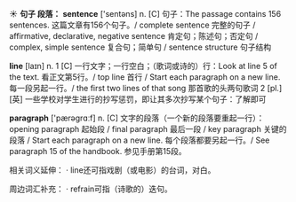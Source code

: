 ☀ <span class="category">**句子 段落：**</span>
<span class="vocabulary">**sentence**</span> ['sentəns] 
<span class="definition">n. [C] 句子：</span>The passage contains 156 sentences. 这篇文章有156个句子。/ complete sentence 完整的句子 / affirmative, declarative, negative sentence 肯定句；陈述句；否定句 / complex, simple sentence 复合句；简单句 / sentence structure 句子结构

<span class="vocabulary">**line**</span> [laɪn] 
<span class="definition">n. 1 [C] 一行文字；一行空白；（歌词或诗的）行：</span>Look at line 5 of the text. 看正文第5行。/ top line 首行 / Start each paragraph on a new line. 每一段另起一行。/ the first two lines of that song 那首歌的头两句歌词 <span class="definition">2 [pl.] [英] 一些学校对学生进行的抄写惩罚，即让其多次抄写某个句子：</span>了解即可

<span class="vocabulary">**paragraph**</span> ['pærəɡrɑːf] 
<span class="definition">n. [C] 文字的段落（一个新的段落要重起一行）：</span>opening paragraph 起始段 / final paragraph 最后一段 / key paragraph 关键的段落 / Start each paragraph on a new line. 每个段落都要另起一行。/ See paragraph 15 of the handbook. 参见手册第15段。

相关词义延伸：
· line还可指戏剧（或电影）的台词，对白。

周边词汇补充：
· refrain可指（诗歌的）迭句。
